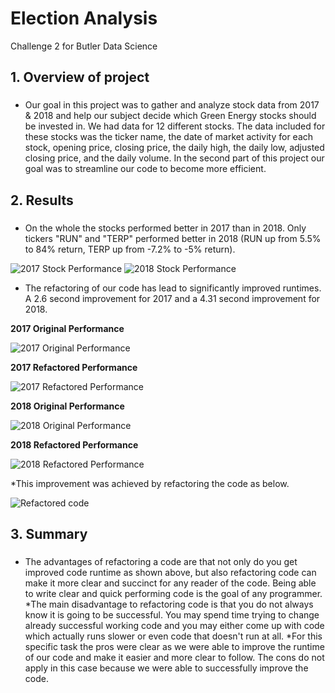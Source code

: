 # Election Analysis
Challenge 2 for Butler Data Science

## 1. Overview of project
### 
* Our goal in this project was to gather and analyze stock data from 2017 & 2018 and help our subject 
decide which Green Energy stocks should be invested in. We had data for 12 different stocks. The data included for these stocks was the ticker name, the date of market activity for each stock, opening price, closing price, the daily high, the daily low, adjusted closing price, and the daily volume. In the second part of this project our goal was to streamline our code to become more efficient.

## 2. Results
###
* On the whole the stocks performed better in 2017 than in 2018. Only tickers "RUN" and "TERP" performed better in 2018 (RUN up from 5.5% to 84% return, TERP up from -7.2% to -5% return).

![2017 Stock Performance](https://github.com/coxjack/VBAChallenge2/blob/main/Additional%20Supporting%20Images/2017%20All%20Stock%20Refactored%20Results.png)
![2018 Stock Performance](https://github.com/coxjack/VBAChallenge2/blob/main/Additional%20Supporting%20Images/2018%20All%20Stock%20Refactored%20Results.png)

* The refactoring of our code has lead to significantly improved runtimes. A 2.6 second improvement for 2017 and a 4.31 second improvement for 2018.

**2017 Original Performance**

![2017 Original Performance](https://github.com/coxjack/VBAChallenge2/blob/main/Additional%20Supporting%20Images/2017%20Original%20Code%20Time.png)

**2017 Refactored Performance**

![2017 Refactored Performance](https://github.com/coxjack/VBAChallenge2/blob/main/Resources/VBA_Challenge_2017.png)

**2018 Original Performance**

![2018 Original Performance](https://github.com/coxjack/VBAChallenge2/blob/main/Additional%20Supporting%20Images/2018%20Original%20Code%20Time.png)

**2018 Refactored Performance**

![2018 Refactored Performance](https://github.com/coxjack/VBAChallenge2/blob/main/Resources/VBA_Challenge_2018.png)

*This improvement was achieved by refactoring the code as below.

![Refactored code](https://github.com/coxjack/VBAChallenge2/blob/main/Additional%20Supporting%20Images/Refactored%20Code.png)

## 3. Summary
###
* The advantages of refactoring a code are that not only do you get improved code runtime as shown above, but also refactoring code can make it more clear and succinct for any reader of the code. Being able to write clear and quick performing code is the goal of any programmer.
*The main disadvantage to refactoring code is that you do not always know it is going to be successful. You may spend time trying to change already successful working code and you may either come up with code which actually runs slower or even code that doesn't run at all.
*For this specific task the pros were clear as we were able to improve the runtime of our code and make it easier and more clear to follow. The cons do not apply in this case because we were able to successfully improve the code.